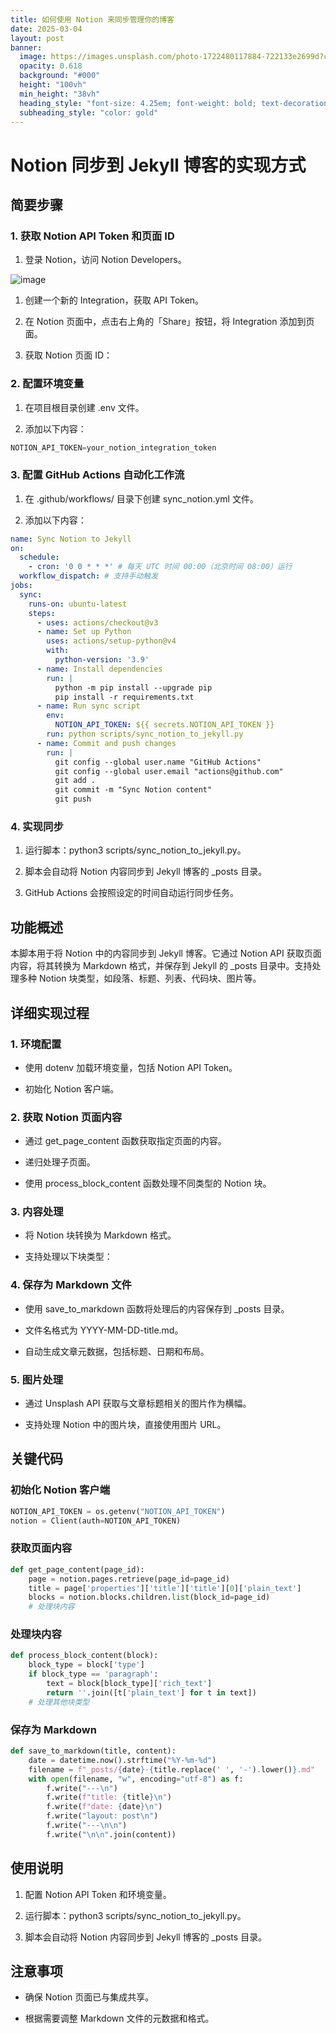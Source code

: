 ```yaml
---
title: 如何使用 Notion 来同步管理你的博客
date: 2025-03-04
layout: post
banner:
  image: https://images.unsplash.com/photo-1722480117884-722133e2699d?crop=entropy&cs=tinysrgb&fit=max&fm=jpg&ixid=M3w2OTIwMzJ8MHwxfHJhbmRvbXx8fHx8fHx8fDE3NDEwOTE5NDB8&ixlib=rb-4.0.3&q=80&w=1080
  opacity: 0.618
  background: "#000"
  height: "100vh"
  min_height: "38vh"
  heading_style: "font-size: 4.25em; font-weight: bold; text-decoration: underline"
  subheading_style: "color: gold"
---
```


# Notion 同步到 Jekyll 博客的实现方式

## 简要步骤

### 1. 获取 Notion API Token 和页面 ID

1. 登录 Notion，访问 Notion Developers。

![image](https://prod-files-secure.s3.us-west-2.amazonaws.com/a7a0cc5a-89b9-4cda-8686-1fba0ca52f40/d19c1afe-dea5-4312-9333-786b0ba83054/image.png?X-Amz-Algorithm=AWS4-HMAC-SHA256&X-Amz-Content-Sha256=UNSIGNED-PAYLOAD&X-Amz-Credential=ASIAZI2LB466RPSACWYS%2F20250304%2Fus-west-2%2Fs3%2Faws4_request&X-Amz-Date=20250304T123900Z&X-Amz-Expires=3600&X-Amz-Security-Token=IQoJb3JpZ2luX2VjELT%2F%2F%2F%2F%2F%2F%2F%2F%2F%2FwEaCXVzLXdlc3QtMiJIMEYCIQCkTDm4wp9GhvBXq%2Btiz2mXrr%2BWQ7Ot7jE7KBU0nZqx5AIhAO2RVg6pJkth7NtWINUpHL%2B6rJ3v%2FQZobQnyCwpnbrucKogECOz%2F%2F%2F%2F%2F%2F%2F%2F%2F%2FwEQABoMNjM3NDIzMTgzODA1IgyZ%2FbytSUzgFsTaBJwq3AOc77zpYATbG8GLNJY0fAQo4qwQXsrvL9qHMzaImND4FB8tjXyWz%2FXx9L60ShxY8WSzM7hH7tV5GPnUmPp0r8GmF3J7UfhJCIRGyAkYVQVu4%2F2CwRpquUYLd1yLJEuzaSa%2FccbDP3T4cNmVKoVReG9PX4GVYzIOzszYBK7jyu8HtHE6NXw8pymz2W6GkDXdkFaZ0%2F3HaxOvnuDgd7ZCamk2%2F3qWP1%2FcyynDURVmBezrVxCM1kkEnuNeDZQTfvMQlvLlqynK2FoI8aUqDWQ68AO%2Bo%2BDyTGiajxQV2u397AChiYEvDQozpyEk4QHykvwskqfNUfpZaX3sgt%2FFIFJDNhX1C%2BGCSnnfVprXEQysIv0%2BaCjB2rinLGN%2BJbjZ2OjHtjTsfyWK44ewA4iC0UOj%2FuoHijw2yrEsmr4bA975BBigB%2F8XelN6njCQ2t1zE4kM9MHRQFrZFTozdUCEMqclr48fNp%2BCEflmqgMHxsH2mB7bafVGwpZmTqeRBiBZQo4BxQlOIR5RmCN0INVCFuuKReBtYPCwbr%2BwIv4lZ18fSpcIu%2BjUl7re1DY1sZbyF%2Bz%2BCRtTBtisz1yIg%2BL7THhBMms5%2Bxo0FbiZrLDzSoSPGwDZAnAQ95%2BSBXKkRu9g3jDSxZu%2BBjqkAYQmdhshV5aOAa2riRGbHIqmPmphELp6pCGRyFOZ6tS2J5OR70ls3IE%2F0bQRS5xA%2Ft%2FOR0NQIZPGNgm3RHjDZKxkJr84vAbUjIWJIzd5BWLvCrsBoDcBmFvDxa8rCqp9gx5pkeqFUxFhBQJ5iBmWOjuH7mNfv9XBKjf7K6vF7hhMgrZrBL0Q%2BOHbzdLPwD9p7mypY9JMLgIGKIBm%2FVHLvVjmTTtE&X-Amz-Signature=332508d269d0372a667ef4c4c2d813093260a3654a5768735a861ba89b3c4c87&X-Amz-SignedHeaders=host&x-id=GetObject)

1. 创建一个新的 Integration，获取 API Token。

1. 在 Notion 页面中，点击右上角的「Share」按钮，将 Integration 添加到页面。

1. 获取 Notion 页面 ID：


### 2. 配置环境变量

1. 在项目根目录创建 .env 文件。

1. 添加以下内容：

```javascript
NOTION_API_TOKEN=your_notion_integration_token
```

### 3. 配置 GitHub Actions 自动化工作流

1. 在 .github/workflows/ 目录下创建 sync_notion.yml 文件。

1. 添加以下内容：

```yaml
name: Sync Notion to Jekyll
on:
  schedule:
    - cron: '0 0 * * *' # 每天 UTC 时间 00:00（北京时间 08:00）运行
  workflow_dispatch: # 支持手动触发
jobs:
  sync:
    runs-on: ubuntu-latest
    steps:
      - uses: actions/checkout@v3
      - name: Set up Python
        uses: actions/setup-python@v4
        with:
          python-version: '3.9'
      - name: Install dependencies
        run: |
          python -m pip install --upgrade pip
          pip install -r requirements.txt
      - name: Run sync script
        env:
          NOTION_API_TOKEN: ${{ secrets.NOTION_API_TOKEN }}
        run: python scripts/sync_notion_to_jekyll.py
      - name: Commit and push changes
        run: |
          git config --global user.name "GitHub Actions"
          git config --global user.email "actions@github.com"
          git add .
          git commit -m "Sync Notion content"
          git push
```

### 4. 实现同步

1. 运行脚本：python3 scripts/sync_notion_to_jekyll.py。

1. 脚本会自动将 Notion 内容同步到 Jekyll 博客的 _posts 目录。

1. GitHub Actions 会按照设定的时间自动运行同步任务。

## 功能概述

本脚本用于将 Notion 中的内容同步到 Jekyll 博客。它通过 Notion API 获取页面内容，将其转换为 Markdown 格式，并保存到 Jekyll 的 _posts 目录中。支持处理多种 Notion 块类型，如段落、标题、列表、代码块、图片等。

## 详细实现过程

### 1. 环境配置

- 使用 dotenv 加载环境变量，包括 Notion API Token。

- 初始化 Notion 客户端。

### 2. 获取 Notion 页面内容

- 通过 get_page_content 函数获取指定页面的内容。

- 递归处理子页面。

- 使用 process_block_content 函数处理不同类型的 Notion 块。

### 3. 内容处理

- 将 Notion 块转换为 Markdown 格式。

- 支持处理以下块类型：


### 4. 保存为 Markdown 文件

- 使用 save_to_markdown 函数将处理后的内容保存到 _posts 目录。

- 文件名格式为 YYYY-MM-DD-title.md。

- 自动生成文章元数据，包括标题、日期和布局。

### 5. 图片处理

- 通过 Unsplash API 获取与文章标题相关的图片作为横幅。

- 支持处理 Notion 中的图片块，直接使用图片 URL。

## 关键代码

### 初始化 Notion 客户端

```python
NOTION_API_TOKEN = os.getenv("NOTION_API_TOKEN")
notion = Client(auth=NOTION_API_TOKEN)
```

### 获取页面内容

```python
def get_page_content(page_id):
    page = notion.pages.retrieve(page_id=page_id)
    title = page['properties']['title']['title'][0]['plain_text']
    blocks = notion.blocks.children.list(block_id=page_id)
    # 处理块内容
```

### 处理块内容

```python
def process_block_content(block):
    block_type = block['type']
    if block_type == 'paragraph':
        text = block[block_type]['rich_text']
        return ''.join([t['plain_text'] for t in text])
    # 处理其他块类型
```

### 保存为 Markdown

```python
def save_to_markdown(title, content):
    date = datetime.now().strftime("%Y-%m-%d")
    filename = f"_posts/{date}-{title.replace(' ', '-').lower()}.md"
    with open(filename, "w", encoding="utf-8") as f:
        f.write("---\n")
        f.write(f"title: {title}\n")
        f.write(f"date: {date}\n")
        f.write("layout: post\n")
        f.write("---\n\n")
        f.write("\n\n".join(content))
```

## 使用说明

1. 配置 Notion API Token 和环境变量。

1. 运行脚本：python3 scripts/sync_notion_to_jekyll.py。

1. 脚本会自动将 Notion 内容同步到 Jekyll 博客的 _posts 目录。

## 注意事项

- 确保 Notion 页面已与集成共享。

- 根据需要调整 Markdown 文件的元数据和格式。
